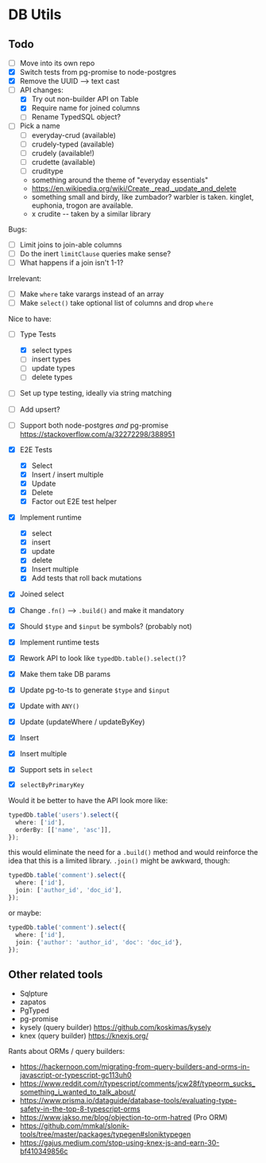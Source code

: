 # DB Utils

## Todo

- [ ] Move into its own repo
- [x] Switch tests from pg-promise to node-postgres
- [x] Remove the UUID --> text cast
- [ ] API changes:
  - [x] Try out non-builder API on Table
  - [x] Require name for joined columns
  - [ ] Rename TypedSQL object?
- [ ] Pick a name
  - [ ] everyday-crud (available)
  - [ ] crudely-typed (available)
  - [ ] crudely (available!)
  - [ ] crudette (available)
  - [ ] cruditype
  - something around the theme of "everyday essentials"
  - https://en.wikipedia.org/wiki/Create,_read,_update_and_delete
  - something small and birdy, like zumbador? warbler is taken. kinglet, euphonia, trogon are available.
  - x crudite -- taken by a similar library

Bugs:

- [ ] Limit joins to join-able columns
- [ ] Do the inert `limitClause` queries make sense?
- [ ] What happens if a join isn't 1-1?

Irrelevant:

- [ ] Make `where` take varargs instead of an array
- [ ] Make `select()` take optional list of columns and drop `where`

Nice to have:

- [ ] Type Tests
  - [x] select types
  - [ ] insert types
  - [ ] update types
  - [ ] delete types
- [ ] Set up type testing, ideally via string matching
- [ ] Add upsert?
- [ ] Support both node-postgres _and_ pg-promise
      https://stackoverflow.com/a/32272298/388951

- [x] E2E Tests
  - [x] Select
  - [x] Insert / insert multiple
  - [x] Update
  - [x] Delete
  - [x] Factor out E2E test helper
- [x] Implement runtime
  - [x] select
  - [x] insert
  - [x] update
  - [x] delete
  - [x] Insert multiple
  - [x] Add tests that roll back mutations
- [x] Joined select
- [x] Change `.fn()` --> `.build()` and make it mandatory
- [x] Should `$type` and `$input` be symbols? (probably not)
- [x] Implement runtime tests
- [x] Rework API to look like `typedDb.table().select()`?
- [x] Make them take DB params
- [x] Update pg-to-ts to generate `$type` and `$input`
- [x] Update with `ANY()`
- [x] Update (updateWhere / updateByKey)
- [x] Insert
- [x] Insert multiple
- [x] Support sets in `select`
- [x] `selectByPrimaryKey`

Would it be better to have the API look more like:

```ts
typedDb.table('users').select({
  where: ['id'],
  orderBy: [['name', 'asc']],
});
```

this would eliminate the need for a `.build()` method and would
reinforce the idea that this is a limited library. `.join()` might
be awkward, though:

```ts
typedDb.table('comment').select({
  where: ['id'],
  join: ['author_id', 'doc_id'],
});
```

or maybe:

```ts
typedDb.table('comment').select({
  where: ['id'],
  join: {'author': 'author_id', 'doc': 'doc_id'},
});
```

## Other related tools

- Sqlpture
- zapatos
- PgTyped
- pg-promise
- kysely (query builder) <https://github.com/koskimas/kysely>
- knex (query builder) <https://knexjs.org/>

Rants about ORMs / query builders:
- <https://hackernoon.com/migrating-from-query-builders-and-orms-in-javascript-or-typescript-gc113uh0>
- https://www.reddit.com/r/typescript/comments/jcw28f/typeorm_sucks_something_i_wanted_to_talk_about/
- https://www.prisma.io/dataguide/database-tools/evaluating-type-safety-in-the-top-8-typescript-orms
- <https://www.jakso.me/blog/objection-to-orm-hatred> (Pro ORM)
- <https://github.com/mmkal/slonik-tools/tree/master/packages/typegen#sloniktypegen>
- <https://gajus.medium.com/stop-using-knex-js-and-earn-30-bf410349856c>
